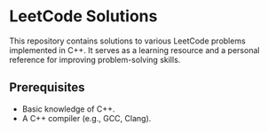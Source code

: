 # LeetCode Solutions

This repository contains solutions to various LeetCode problems implemented in C++. It serves as a learning resource and a personal reference for improving problem-solving skills.

## Prerequisites

- Basic knowledge of C++.
- A C++ compiler (e.g., GCC, Clang).
